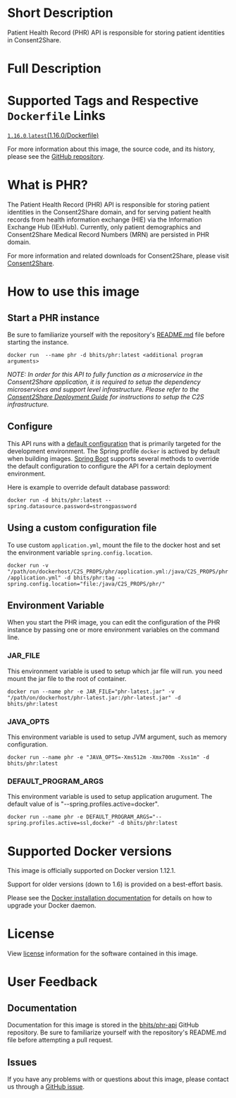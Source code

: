 # Short Description
Patient Health Record (PHR) API is responsible for storing patient identities in Consent2Share.

# Full Description

# Supported Tags and Respective `Dockerfile` Links

[`1.16.0`](https://github.com/bhits/phr-api/blob/master/phr/src/main/docker/Dockerfile),[`latest`](https://github.com/bhits/phr-api/blob/master/phr/src/main/docker/Dockerfile)[(1.16.0/Dockerfile)](https://github.com/bhits/phr-api/blob/master/phr/src/main/docker/Dockerfile)

For more information about this image, the source code, and its history, please see the [GitHub repository](https://github.com/bhits/phr-api).

# What is PHR?

The Patient Health Record (PHR) API is responsible for storing patient identities in the Consent2Share domain, and for serving patient health records from health information exchange (HIE) via the Information Exchange Hub (IExHub). Currently, only patient demographics and Consent2Share Medical Record Numbers (MRN) are persisted in PHR domain.

For more information and related downloads for Consent2Share, please visit [Consent2Share](https://bhits.github.io/consent2share/).
# How to use this image


## Start a PHR instance

Be sure to familiarize yourself with the repository's [README.md](https://github.com/bhits/phr-api) file before starting the instance.

`docker run  --name phr -d bhits/phr:latest <additional program arguments>`

*NOTE: In order for this API to fully function as a microservice in the Consent2Share application, it is required to setup the dependency microservices and support level infrastructure. Please refer to the [Consent2Share Deployment Guide]() for instructions to setup the C2S infrastructure.*


## Configure

This API runs with a [default configuration](https://github.com/bhits/phr-api/blob/master/phr/src/main/resources/application.yml) that is primarily targeted for the development environment.  The Spring profile `docker` is actived by default when building images. [Spring Boot](https://projects.spring.io/spring-boot/) supports several methods to override the default configuration to configure the API for a certain deployment environment. 

Here is example to override default database password:

`docker run -d bhits/phr:latest --spring.datasource.password=strongpassword`

## Using a custom configuration file

To use custom `application.yml`, mount the file to the docker host and set the environment variable `spring.config.location`.

`docker run -v "/path/on/dockerhost/C2S_PROPS/phr/application.yml:/java/C2S_PROPS/phr/application.yml" -d bhits/phr:tag --spring.config.location="file:/java/C2S_PROPS/phr/"`

## Environment Variable

When you start the PHR image, you can edit the configuration of the PHR instance by passing one or more environment variables on the command line. 

### JAR_FILE
This environment variable is used to setup which jar file will run. you need mount the jar file to the root of container.

`docker run --name phr -e JAR_FILE="phr-latest.jar" -v "/path/on/dockerhost/phr-latest.jar:/phr-latest.jar" -d bhits/phr:latest`

### JAVA_OPTS 
This environment variable is used to setup JVM argument, such as memory configuration.

`docker run --name phr -e "JAVA_OPTS=-Xms512m -Xmx700m -Xss1m" -d bhits/phr:latest`

### DEFAULT_PROGRAM_ARGS 
This environment variable is used to setup application arugument. The default value of is "--spring.profiles.active=docker".

`docker run --name phr -e DEFAULT_PROGRAM_ARGS="--spring.profiles.active=ssl,docker" -d bhits/phr:latest`

# Supported Docker versions
This image is officially supported on Docker version 1.12.1.

Support for older versions (down to 1.6) is provided on a best-effort basis.

Please see the [Docker installation documentation](https://docs.docker.com/engine/installation/) for details on how to upgrade your Docker daemon.

# License
View [license]() information for the software contained in this image.

# User Feedback

## Documentation 
Documentation for this image is stored in the [bhits/phr-api](https://github.com/bhits/phr-api) GitHub repository. Be sure to familiarize yourself with the repository's README.md file before attempting a pull request.

## Issues

If you have any problems with or questions about this image, please contact us through a [GitHub issue](https://github.com/bhits/phr-api/issues).

